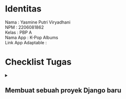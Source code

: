 # Identitas
Nama                : Yasmine Putri Viryadhani<br>
NPM                 : 2206081862<br>
Kelas               : PBP A<br>
Nama App            : K-Pop Albums<br>
Link App Adaptable  :

# Checklist Tugas
<details>
  <summary><h2>Membuat sebuah proyek Django baru</h2></summary>

  <details>
    <summary><h3>Inisiasi Direktori Lokal</h3></summary>

    - Sebelum membuat proyek Django, dibuatlah sebuah direktori kosong baru di lokal. Saya menamainya sebagai <code>kpop_albums</code>
    - Setelah membuat direktori, kita harus menginisiasi repositori Git kosong di direktori tersebut dengan perintah <code>git_init</code>
    - Lalu, kita harus mengkonfigurasi username dan email GitHub ke repositori Git tersebut di Terminal (MacOS) dengan cara:
        ```
        git config user.name "<NAME>"
        git config user.email "<EMAIL>"
        ```
    - Kita juga bisa mengkonfigurasi secara global dengan cara:<br>
        ```
        git config --global user.name "<NAME>"
        git config --global user.email
        ```
    - Verifikasi git lokal dengan menginput kode <code>git config --list --local</code>
  </details>

  <details>
    <summary><h3>Membuat repository baru di GitHub</h3></summary>

    <!-- Content for "Membuat repository baru di GitHub" -->
  </details>

  <details>
    <summary><h3>Instalasi + Inisiasi Django pada repository</h3></summary>

    - Menambahkan virtual environment ke dalam directory <code>kpop_albums</code> dengan menjalankan kode <code>python3 -m venv env</code> (di MacOS)
    - Menjalankan virtual environment dengan cara <code>source env/bin/activate</code> (MacOS)
    - Menyiapkan Dependencies dengan membuat berkas <code>requirements.txt</code> di directory yang sama, lalu menambahkan kode di bawah ke dalam berkas <code>.txt</code> tersebut:<br>
        ```
        django
        gunicorn
        whitenoise
        psycopg2-binary
        requests
        urllib3                   
        ```
    - Install dependencies dengan menjalankan <code>pip install -r requirements.txt</code>
    - Buat proyek Django dengan nama <code>kpop_albums</code> dengan menjalankan perintah <code>django-admin startproject kpop_albums .</code>
    - Tambahkan <code>*</code> pada <code>ALLOWED_HOSTS</code> di <code>settings.py</code><br>
        ```
        ...
        ALLOWED_HOSTS = ["*"]
        ...
        ```
    - Setelah memastikan file <code>manage.py</code> ada di directory, jalankan instruksi <code>./manage.py runserver</code> (MacOS). Saat menjalankan domain http://localhost:8000 muncul animasi roket
  </details>

  <details>
    <summary><h3>Push ke repository GitHub</h3></summary>

    - Buat file <code>.gitignore</code> (masih di directory <code>kpop_albums</code> yang luar), lalu isi dengan kode berikut:
        ```
        # Django
        *.log
        *.pot
        *.pyc
        __pycache__
        db.sqlite3
        media

        # Backup files
        *.bak 

        # If you are using PyCharm
        # User-specific stuff
        .idea/**/workspace.xml
        .idea/**/tasks.xml
        .idea/**/usage.statistics.xml
        .idea/**/dictionaries
        .idea/**/shelf

        # AWS User-specific
        .idea/**/aws.xml

        # Generated files
        .idea/**/contentModel.xml

        # Sensitive or high-churn files
        .idea/**/dataSources/
        .idea/**/dataSources.ids
        .idea/**/dataSources.local.xml
        .idea/**/sqlDataSources.xml
        .idea/**/dynamic.xml
        .idea/**/uiDesigner.xml
        .idea/**/dbnavigator.xml

        # Gradle
        .idea/**/gradle.xml
        .idea/**/libraries

        # File-based project format
        *.iws

        # IntelliJ
        out/

        # JIRA plugin
        atlassian-ide-plugin.xml

        # Python
        *.py[cod] 
        *$py.class 

        # Distribution / packaging 
        .Python build/ 
        develop-eggs/ 
        dist/ 
        downloads/ 
        eggs/ 
        .eggs/ 
        lib/ 
        lib64/ 
        parts/ 
        sdist/ 
        var/ 
        wheels/ 
        *.egg-info/ 
        .installed.cfg 
        *.egg 
        *.manifest 
        *.spec 

        # Installer logs 
        pip-log.txt 
        pip-delete-this-directory.txt 

        # Unit test / coverage reports 
        htmlcov/ 
        .tox/ 
        .coverage 
        .coverage.* 
        .cache 
        .pytest_cache/ 
        nosetests.xml 
        coverage.xml 
        *.cover 
        .hypothesis/ 

        # Jupyter Notebook 
        .ipynb_checkpoints 

        # pyenv 
        .python-version 

        # celery 
        celerybeat-schedule.* 

        # SageMath parsed files 
        *.sage.py 

        # Environments 
        .env 
        .venv 
        env/ 
        venv/ 
        ENV/ 
        env.bak/ 
        venv.bak/ 

        # mkdocs documentation 
        /site 

        # mypy 
        .mypy_cache/ 

        # Sublime Text
        *.tmlanguage.cache 
        *.tmPreferences.cache 
        *.stTheme.cache 
        *.sublime-workspace 
        *.sublime-project 

        # sftp configuration file 
        sftp-config.json 

        # Package control specific files Package 
        Control.last-run 
        Control.ca-list 
        Control.ca-bundle 
        Control.system-ca-bundle 
        GitHub.sublime-settings 

        # Visual Studio Code
        .vscode/* 
        !.vscode/settings.json 
        !.vscode/tasks.json 
        !.vscode/launch.json 
        !.vscode/extensions.json 
        .history
        ```
    
    - Lakukan add, commit, dan push dari directory <code>kpop_albums</code> ke branch <code>main</code> di repository GitHub <code>kpop_albums</code> (ini akan mem-push README.md, proyek Django, dan .gitignore ke repository)<br>
        ```
        git add .
        git commit -m "Push README + .gitignore + proyek"
        git branch -M main
        git remote add origin "https://github.com/sdikyarts/kpop-albums.git"
        git push -u origin main
        ```
    - Pastikan struktur direktori lokal dan repository GitHub sudah benar
    </details>


</details>

<details>

  <summary><h2>Melakukan deployment ke Adaptable terhadap aplikasi yang sudah dibuat</h2></summary>
    - Login ke [Adaptable.io](https://adaptable.io/)
    - Tekan tombol <code>New App</code> lalu pilih <code>Connect an Existing Repository</code>
    - Hubungkan [Adaptable.io](https://adaptable.io/) dengan GitHub dan pilih <code>All Repositories</code> pada proses instalasi
    - Pilih proyek <code>kpop_albums</code> sebagai basis aplikasi yang akan di-deploy
    - Pilih branch <code>main</code>
    - Pilih <code>Python App Template</code> sebagai template deployment
    - Pilih <code>PostgreSQL</code> sebagai tipe database yang digunakan
    - Sesuaikan versi Python dengan spek aplikasi (saya memakai versi 3.10). Trik: gunakan command <code>python3 --version</code> (MacOS)
    - Pada bagian <code>Start Command</code>, masukkan perintah <code>python3 manage.py migrate && gunicorn shopping_list.wsgi</code> (MacOS)
    - Masukkan nama aplikasi <code>kpop-albums</code> sebagai nama domain situs web aplikasi
    - Centang bagian <code>HTTP Listener on PORT</code> dan klik <code>Deploy App</code> untuk mendeploy app

</details>

<details>

  <summary><h2>Membuat aplikasi <code>main</code> dalam proyek tersebut</h2></summary>

  <details>
    <summary><h3>Konfigurasi model dan implementasi model dasar</h3></summary>
    - Aktifkan virtual environment terlebih dahulu
    - Buat aplikasi <code>main</code> di directory <code>kpop_albums</code> (yang luar/utama) dengan cara
    ```
    python3 manage.py startapp main
    ```
    - Mendaftarkan aplikasi <code>main</code> ke dalam proyek
    - Buka berkas <code>settings.py</code>
    - Tambahkan <code>'main'</code> di variabel <code>INSTALLED_APPS</code><br>
    ```
    INSTALLED_APPS = [
        ...,
        'main',
        ...
    ]
    ```
  </details>

  <details>
    <summary><h3>Membuat dan mengisi berkas <code>main.html</code></h3></summary>
    - Buat direktori baru <code>templates</code> di dalam direktori <code>main</code>
    - Di dalam direktori baru <code>templates</code>, buat berkas HTML baru berjudul <code>main.html</code>, lalu isi sesuai selera :D
  </details>

</details>

## Membuat model pada aplikasi <code>main</code> dengan nama <code>Item</code>

### Wajib mengandung atribut-atribut berikut:
- <code>name</code> sebagai nama *item* dengan tipe <code>CharField</code>
- <code>amount</code> sebagai jumlah *item* dengan tipe <code>IntegerField</code>
- <code>description</code> sebagai deskripsi *item* dengan tipe <code>TextField</code>

### Mengubah berkas <code>models.py</code> pada aplikasi <code>main</code>, lalu membuat dan mengaplikasikan migrasi model
- Buka berkas <code>models.py</code> di dalam direktori aplikasi <code>main</code>, kemudian isi dengan kode berikut:
- Jalankan perintah berikut untuk membuat berkas migrasi yang berisi perubahan model yang belum diaplikasikan ke dalam basis data
    ```
    python3 manage.py makemigrations
    ```
- Jalankan perintah berikut untuk menerapkan migrasi ke dalam basis data lokal
    ```
    python3 manage.py migrate
    ```